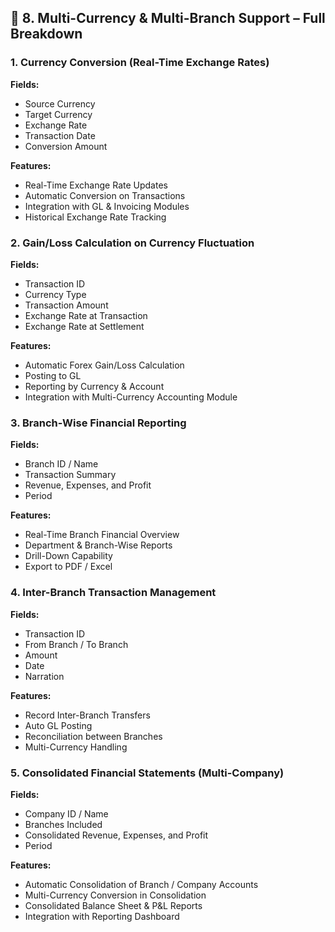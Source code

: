## 🔹 8. Multi-Currency & Multi-Branch Support – Full Breakdown

### 1. Currency Conversion (Real-Time Exchange Rates)
**Fields:**
- Source Currency
- Target Currency
- Exchange Rate
- Transaction Date
- Conversion Amount

**Features:**
- Real-Time Exchange Rate Updates
- Automatic Conversion on Transactions
- Integration with GL & Invoicing Modules
- Historical Exchange Rate Tracking

### 2. Gain/Loss Calculation on Currency Fluctuation
**Fields:**
- Transaction ID
- Currency Type
- Transaction Amount
- Exchange Rate at Transaction
- Exchange Rate at Settlement

**Features:**
- Automatic Forex Gain/Loss Calculation
- Posting to GL
- Reporting by Currency & Account
- Integration with Multi-Currency Accounting Module

### 3. Branch-Wise Financial Reporting
**Fields:**
- Branch ID / Name
- Transaction Summary
- Revenue, Expenses, and Profit
- Period

**Features:**
- Real-Time Branch Financial Overview
- Department & Branch-Wise Reports
- Drill-Down Capability
- Export to PDF / Excel

### 4. Inter-Branch Transaction Management
**Fields:**
- Transaction ID
- From Branch / To Branch
- Amount
- Date
- Narration

**Features:**
- Record Inter-Branch Transfers
- Auto GL Posting
- Reconciliation between Branches
- Multi-Currency Handling

### 5. Consolidated Financial Statements (Multi-Company)
**Fields:**
- Company ID / Name
- Branches Included
- Consolidated Revenue, Expenses, and Profit
- Period

**Features:**
- Automatic Consolidation of Branch / Company Accounts
- Multi-Currency Conversion in Consolidation
- Consolidated Balance Sheet & P&L Reports
- Integration with Reporting Dashboard

